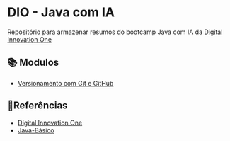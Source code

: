 
# DIO - Java com IA

Repositório para armazenar resumos do bootcamp Java com IA da [Digital Innovation One](https://www.dio.me/)

## 📚 Modulos
- [Versionamento com Git e GitHub](https://github.com/brenohp/Java-Com-IA/tree/main/Git-e-GitHub)


## 🔎Referências
- [Digital Innovation One](https://www.dio.me/)
- [Java-Básico](https://glysns.gitbook.io/java-basico)

